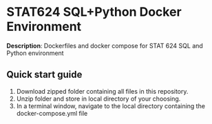 # STAT624 SQL+Python Docker Environment
**Description**: Dockerfiles and docker compose for STAT 624 SQL and Python environment

## Quick start guide
1. Download zipped folder containing all files in this repository.
2. Unzip folder and store in local directory of your choosing.
3. In a terminal window, navigate to the local directory containing the docker-compose.yml file
